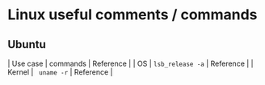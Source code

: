 # Linux useful comments / commands

## Ubuntu
| Use case | commands | Reference |
| OS | ``` lsb_release -a ``` | Reference |
| Kernel | ``` uname -r``` | Reference |